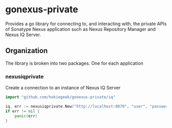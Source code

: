 # gonexus-private

Provides a go library for connecting to, and interacting with, the private APIs of Sonatype Nexus application such as Nexus Repository Manager and Nexus IQ Server.

## Organization
The library is broken into two packages. One for each application

### nexusiqprivate

Create a connection to an instance of Nexus IQ Server
```go
import "github.com/hokiegeek/gonexus-private/iq"

iq, err := nexusiqprivate.New("http://localhost:8070", "user", "password")
if err != nil {
    panic(err)
}
```
